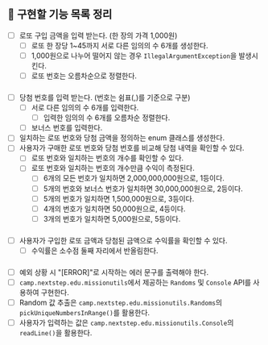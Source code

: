 ## 📍 구현할 기능 목록 정리

- [ ] 로또 구입 금액을 입력 받는다. (한 장의 가격 1,000원)
  - [ ] 로또 한 장당 1~45까지 서로 다른 임의의 수 6개를 생성한다.
  - [ ] 1,000원으로 나누어 떨어지 않는 경우 `IllegalArgumentException`을 발생시킨다.
  - [ ] 로또 번호는 오름차순으로 정렬한다.
###
- [ ] 당첨 번호를 입력 받는다. (번호는 쉼표(,)를 기준으로 구분)
  - [ ] 서로 다른 임의의 수 6개를 입력한다.
    - [ ] 입력한 임의의 수 6개를 오름차순 정렬한다.
  - [ ] 보너스 번호를 입력한다.
- [ ] 일치하는 로또 번호와 당첨 금액을 정의하는 enum 클래스를 생성한다.
- [ ] 사용자가 구매한 로또 번호와 당첨 번호를 비교해 당첨 내역을 확인할 수 있다.
  - [ ] 로또 번호와 일치하는 번호의 개수를 확인할 수 있다.
  - [ ] 로또 번호와 일치하는 번호의 개수만큼 수익이 측정된다.
    - [ ] 6개의 모든 번호가 일치하면 2,000,000,000원으로, 1등이다.
    - [ ] 5개의 번호와 보너스 번호가 일치하면 30,000,000원으로, 2등이다.
    - [ ] 5개의 번호가 일치하면 1,500,000원으로, 3등이다.
    - [ ] 4개의 번호가 일치하면 50,000원으로, 4등이다.
    - [ ] 3개의 번호가 일치하면 5,000원으로, 5등이다.
###
- [ ] 사용자가 구입한 로또 금액과 당첨된 금액으로 수익률을 확인할 수 있다.
  - [ ] 수익률은 소수점 둘째 자리에서 반올림한다.
###
- [ ] 예외 상황 시 "[ERROR]"로 시작하는 에러 문구를 출력해야 한다.
- [ ] `camp.nextstep.edu.missionutils`에서 제공하는 `Randoms` 및 `Console` API를 사용하여 구현한다.
- [ ] Random 값 추출은 `camp.nextstep.edu.missionutils.Randoms`의 `pickUniqueNumbersInRange()`를 활용한다.
- [ ] 사용자가 입력하는 값은 `camp.nextstep.edu.missionutils.Console`의 `readLine()`을 활용한다.